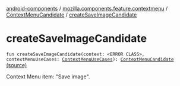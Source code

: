 [android-components](../../index.md) / [mozilla.components.feature.contextmenu](../index.md) / [ContextMenuCandidate](index.md) / [createSaveImageCandidate](./create-save-image-candidate.md)

# createSaveImageCandidate

`fun createSaveImageCandidate(context: <ERROR CLASS>, contextMenuUseCases: `[`ContextMenuUseCases`](../-context-menu-use-cases/index.md)`): `[`ContextMenuCandidate`](index.md) [(source)](https://github.com/mozilla-mobile/android-components/blob/master/components/feature/contextmenu/src/main/java/mozilla/components/feature/contextmenu/ContextMenuCandidate.kt#L168)

Context Menu item: "Save image".

